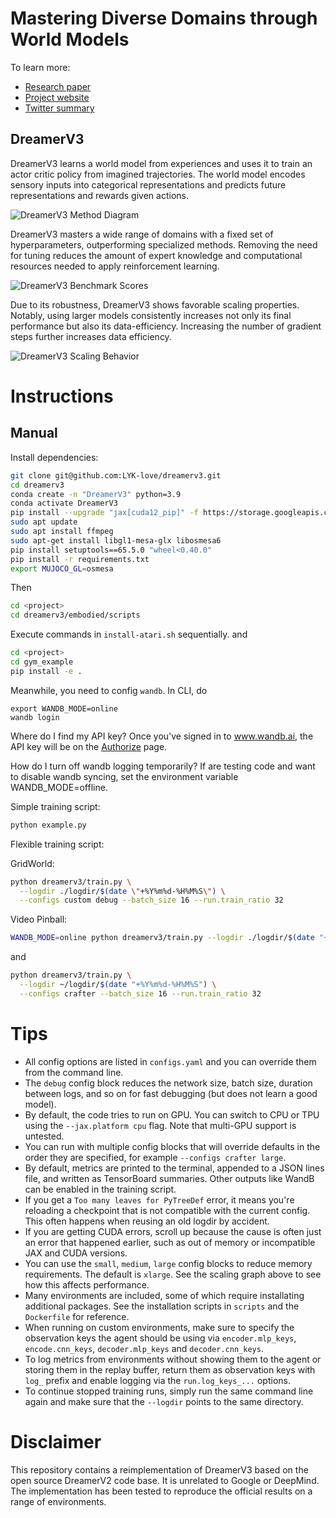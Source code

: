 # Mastering Diverse Domains through World Models

To learn more:

- [Research paper][paper]
- [Project website][website]
- [Twitter summary][tweet]

## DreamerV3

DreamerV3 learns a world model from experiences and uses it to train an actor
critic policy from imagined trajectories. The world model encodes sensory
inputs into categorical representations and predicts future representations and
rewards given actions.

![DreamerV3 Method Diagram](https://user-images.githubusercontent.com/2111293/217355673-4abc0ce5-1a4b-4366-a08d-64754289d659.png)

DreamerV3 masters a wide range of domains with a fixed set of hyperparameters,
outperforming specialized methods. Removing the need for tuning reduces the
amount of expert knowledge and computational resources needed to apply
reinforcement learning.

![DreamerV3 Benchmark Scores](https://user-images.githubusercontent.com/2111293/217356042-536a693a-cb5e-42aa-a20f-5303a77cad9c.png)

Due to its robustness, DreamerV3 shows favorable scaling properties. Notably,
using larger models consistently increases not only its final performance but
also its data-efficiency. Increasing the number of gradient steps further
increases data efficiency.

![DreamerV3 Scaling Behavior](https://user-images.githubusercontent.com/2111293/217356063-0cf06b17-89f0-4d5f-85a9-b583438c98dd.png)

# Instructions

## Manual

Install dependencies:


```sh
git clone git@github.com:LYK-love/dreamerv3.git
cd dreamerv3
conda create -n "DreamerV3" python=3.9
conda activate DreamerV3
pip install --upgrade "jax[cuda12_pip]" -f https://storage.googleapis.com/jax-releases/jax_cuda_releases.html
sudo apt update
sudo apt install ffmpeg
sudo apt-get install libgl1-mesa-glx libosmesa6
pip install setuptools==65.5.0 "wheel<0.40.0"
pip install -r requirements.txt
export MUJOCO_GL=osmesa
```

Then 
```bash
cd <project>
cd dreamerv3/embodied/scripts
```
Execute commands in `install-atari.sh` sequentially.
and
```bash
cd <project>
cd gym_example
pip install -e .
```

Meanwhile, you need to config `wandb`. In CLI, do
```
export WANDB_MODE=online
wandb login
```
Where do I find my API key? Once you've signed in to www.wandb.ai, the API key will be on the [Authorize](https://wandb.ai/authorize) page.

How do I turn off wandb logging temporarily? If are testing code and want to disable wandb syncing, set the environment variable WANDB_MODE=offline.


Simple training script:

```sh
python example.py
```

Flexible training script:

GridWorld:
```sh
python dreamerv3/train.py \
  --logdir ./logdir/$(date \"+%Y%m%d-%H%M%S\") \
  --configs custom debug --batch_size 16 --run.train_ratio 32
```

Video Pinball:
```sh
WANDB_MODE=online python dreamerv3/train.py --logdir ./logdir/$(date "+%Y%m%d-%H%M%S") --configs atari small --batch_size 16 --run.train_ratio 32
```
and

```sh
python dreamerv3/train.py \
  --logdir ~/logdir/$(date "+%Y%m%d-%H%M%S") \
  --configs crafter --batch_size 16 --run.train_ratio 32
```

# Tips

- All config options are listed in `configs.yaml` and you can override them
  from the command line.
- The `debug` config block reduces the network size, batch size, duration
  between logs, and so on for fast debugging (but does not learn a good model).
- By default, the code tries to run on GPU. You can switch to CPU or TPU using
  the `--jax.platform cpu` flag. Note that multi-GPU support is untested.
- You can run with multiple config blocks that will override defaults in the
  order they are specified, for example `--configs crafter large`.
- By default, metrics are printed to the terminal, appended to a JSON lines
  file, and written as TensorBoard summaries. Other outputs like WandB can be
  enabled in the training script.
- If you get a `Too many leaves for PyTreeDef` error, it means you're
  reloading a checkpoint that is not compatible with the current config. This
  often happens when reusing an old logdir by accident.
- If you are getting CUDA errors, scroll up because the cause is often just an
  error that happened earlier, such as out of memory or incompatible JAX and
  CUDA versions.
- You can use the `small`, `medium`, `large` config blocks to reduce memory
  requirements. The default is `xlarge`. See the scaling graph above to see how
  this affects performance.
- Many environments are included, some of which require installating additional
  packages. See the installation scripts in `scripts` and the `Dockerfile` for
  reference.
- When running on custom environments, make sure to specify the observation
  keys the agent should be using via `encoder.mlp_keys`, `encode.cnn_keys`,
  `decoder.mlp_keys` and `decoder.cnn_keys`.
- To log metrics from environments without showing them to the agent or storing
  them in the replay buffer, return them as observation keys with `log_` prefix
  and enable logging via the `run.log_keys_...` options.
- To continue stopped training runs, simply run the same command line again and
  make sure that the `--logdir` points to the same directory.

# Disclaimer

This repository contains a reimplementation of DreamerV3 based on the open
source DreamerV2 code base. It is unrelated to Google or DeepMind. The
implementation has been tested to reproduce the official results on a range of
environments.

[jax]: https://github.com/google/jax#pip-installation-gpu-cuda
[paper]: https://arxiv.org/pdf/2301.04104v1.pdf
[website]: https://danijar.com/dreamerv3
[tweet]: https://twitter.com/danijarh/status/1613161946223677441
[example]: https://github.com/danijar/dreamerv3/blob/main/example.py
